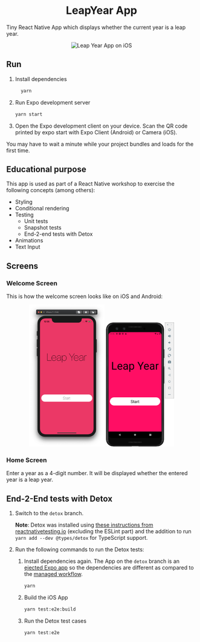 <h1 align="center">
  LeapYear App
</h1>

Tiny React Native App which displays whether the current year is a leap year.

<p align="center">
    <img alt="Leap Year App on iOS" src="./docs/LeapYearApp.gif" width="160" />
</p>

## Run

1. Install dependencies

    ```bash
      yarn
    ```

2. Run Expo development server

    ```bash
    yarn start
    ```

3. Open the Expo development client on your device. Scan the QR code printed by expo start with Expo Client (Android) or Camera (iOS).

  You may have to wait a minute while your project bundles and loads for the first time.

## Educational purpose

This app is used as part of a React Native workshop to exercise the following concepts (among others):

- Styling
- Conditional rendering
- Testing
  - Unit tests
  - Snapshot tests
  - End-2-end tests with Detox
- Animations
- Text Input

## Screens

### Welcome Screen

This is how the welcome screen looks like on iOS and Android:

<p align="center">
    <img alt="Welcome Screen iOS" src="./docs/WelcomeScreen_ios.png" width="200" />
    <img alt="Welcome Screen Android" src="./docs/WelcomeScreen_android.png" width="180" />
</p>

### Home Screen

Enter a year as a 4-digit number. It will be displayed whether the entered year is a leap year.

## End-2-End tests with Detox

1. Switch to the `detox` branch.

    **Note**: Detox was installed using [these instructions from reactnativetesting.io](https://reactnativetesting.io/e2e/setup.html#installing-detox) (excluding the ESLint part) and the addition to run `yarn add --dev @types/detox` for TypeScript support.

2. Run the following commands to run the Detox tests:

     1. Install dependencies again. The App on the `detox` branch is an [ejected Expo app](https://docs.expo.io/bare/customizing/) so the dependencies are different as compared to the [managed workflow](https://docs.expo.io/introduction/managed-vs-bare/#managed-workflow).

        ```bash
        yarn
        ```

     2. Build the iOS App

         ```bash
         yarn test:e2e:build
         ```

     3. Run the Detox test cases

         ```bash
         yarn test:e2e
         ```